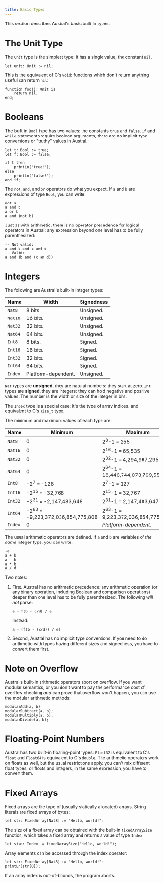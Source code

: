 ```yaml
---
title: Basic Types
---
```


This section describes Austral's basic built in types.

# The Unit Type

The `Unit` type is the simplest type: it has a single value, the constant `nil`.

```austral
let unit: Unit := nil;
```

This is the equivalent of C's `void`: functions which don't return anything
useful can return `nil`:

```austral
function foo(): Unit is
    return nil;
end;
```

# Booleans

The built in `Bool` type has two values: the constants `true` and `false`. `if`
and `while` statements require boolean arguments, there are no implicit type
conversions or "truthy" values in Austral.

```austral
let t: Bool := true;
let f: Bool := false;

if t then
    printLn("true!");
else
    printLn("false!");
end if;
```

The `not`, `and`, and `or` operators do what you expect. If `a` and `b` are
expressions of type `Bool`, you can write:

```austral
not a
a and b
a or b
a and (not b)
```

Just as with arithmetic, there is no operator precedence for logical operators
in Austral: any expression beyond one level has to be fully parenthesized:

```austral
-- Not valid:
a and b and c and d
-- Valid:
a and (b and (c an d))
```

# Integers

The following are Austral's built-in integer types:

|  Name   |        Width        | Signedness |
| ------- | ------------------- | ---------- |
| `Nat8`  | 8 bits              | Unsigned.  |
| `Nat16` | 16 bits.            | Unsigned.  |
| `Nat32` | 32 bits.            | Unsigned.  |
| `Nat64` | 64 bits.            | Unsigned.  |
| `Int8`  | 8 bits.             | Signed.    |
| `Int16` | 16 bits.            | Signed.    |
| `Int32` | 32 bits.            | Signed.    |
| `Int64` | 64 bits.            | Signed.    |
| `Index` | Platform-dependent. | Unsigned.  |


`Nat` types are **unsigned**, they are natural numbers: they start at
zero. `Int` types are **signed**, they are integers: they can hold negative and
positive values. The number is the width or size of the integer in bits.

The `Index` type is a special case: it's the type of array indices, and
equivalent to C's `size_t` type.

The minimum and maximum values of each type are:

|  Name   | Minimum                                      | Maximum                                       |
| ------- | -------------------------------------------- | --------------------------------------------- |
| `Nat8`  | 0                                            | 2<sup>8</sup>-1 = 255                         |
| `Nat16` | 0                                            | 2<sup>16</sup>-1 = 65,535                     |
| `Nat32` | 0                                            | 2<sup>32</sup>-1 = 4,294,967,295              |
| `Nat64` | 0                                            | 2<sup>64</sup>-1 = 18,446,744,073,709,551,615 |
| `Int8`  | -2<sup>7</sup> = -128                        | 2<sup>7</sup>-1 = 127                         |
| `Int16` | -2<sup>15</sup> = -32,768                    | 2<sup>15</sup>-1 = 32,767                     |
| `Int32` | -2<sup>31</sup> = -2,147,483,648             | 2<sup>31</sup>-1 = 2,147,483,647              |
| `Int64` | -2<sup>63</sup> = -9,223,372,036,854,775,808 | 2<sup>63</sup>-1 = 9,223,372,036,854,775,807  |
| `Index` | 0                                            | _Platform-dependent._                         |

The usual arithmetic operators are defined. If `a` and `b` are variables of _the same_ integer type, you can write:

```austral
-a
a + b
a - b
a * b
a / d
```

Two notes:

1. First, Austral has no arithmetic precedence: any arithmetic operation (or any
   binary operation, including Boolean and comparison operations) deeper than
   one level has to be fully parenthesized. The following _will not_ parse:

   ```austral
   a - f(b - c/d) / e
   ```

   Instead:

   ```austral
   a - (f(b - (c/d)) / e)
   ```

2. Second, Austral has no implicit type conversions. If you need to do
   arithmetic with types having different sizes and signedness, you have to
   convert them first.

# Note on Overflow

Austral's built-in arithmetic operators abort on overflow. If you want modular
semantics, or you don't want to pay the performance cost of overflow checking
_and_ can prove that overflow won't happen, you can use the modular arithmetic
methods:

```austral
modularAdd(a, b)
modularSubtract(a, b);
modularMultiply(a, b);
modularDivide(a, b);
```

# Floating-Point Numbers

Austral has two built-in floating-point types: `Float32` is equivalent to C's
`float` and `Float64` is equivalent to C's `double`. The arithmetic operators
work on floats as well, but the usual restrictions apply: you can't mix
different float types, or floats and integers, in the same expression, you have
to convert them.

# Fixed Arrays

Fixed arrays are the type of (usually statically allocated) arrays. String
literals are fixed arrays of bytes:

```austral
let str: FixedArray[Nat8] := "Hello, world!";
```

The size of a fixed array can be obtained with the built-in `fixedArraySize`
function, which takes a fixed array and returns a value of type `Index`:

```austral
let size: Index := fixedArraySize("Hello, world!");
```

Array elements can be accessed through the index operator:

```austral
let str: FixedArray[Nat8] := "Hello, world!";
printLn(str[0]);
```

If an array index is out-of-bounds, the program aborts.
